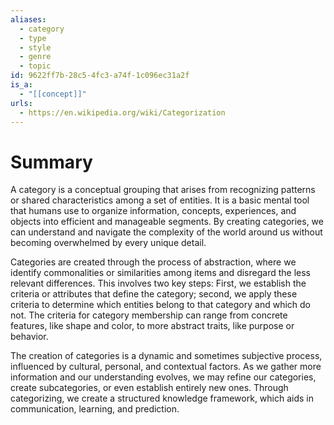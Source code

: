 ```yaml
---
aliases:
  - category
  - type
  - style
  - genre
  - topic
id: 9622ff7b-28c5-4fc3-a74f-1c096ec31a2f
is_a:
  - "[[concept]]"
urls:
  - https://en.wikipedia.org/wiki/Categorization
---
```

# Summary
A category is a conceptual grouping that arises from recognizing patterns or shared characteristics among a set of entities. It is a basic mental tool that humans use to organize information, concepts, experiences, and objects into efficient and manageable segments. By creating categories, we can understand and navigate the complexity of the world around us without becoming overwhelmed by every unique detail.

Categories are created through the process of abstraction, where we identify commonalities or similarities among items and disregard the less relevant differences. This involves two key steps: First, we establish the criteria or attributes that define the category; second, we apply these criteria to determine which entities belong to that category and which do not. The criteria for category membership can range from concrete features, like shape and color, to more abstract traits, like purpose or behavior.

The creation of categories is a dynamic and sometimes subjective process, influenced by cultural, personal, and contextual factors. As we gather more information and our understanding evolves, we may refine our categories, create subcategories, or even establish entirely new ones. Through categorizing, we create a structured knowledge framework, which aids in communication, learning, and prediction.
